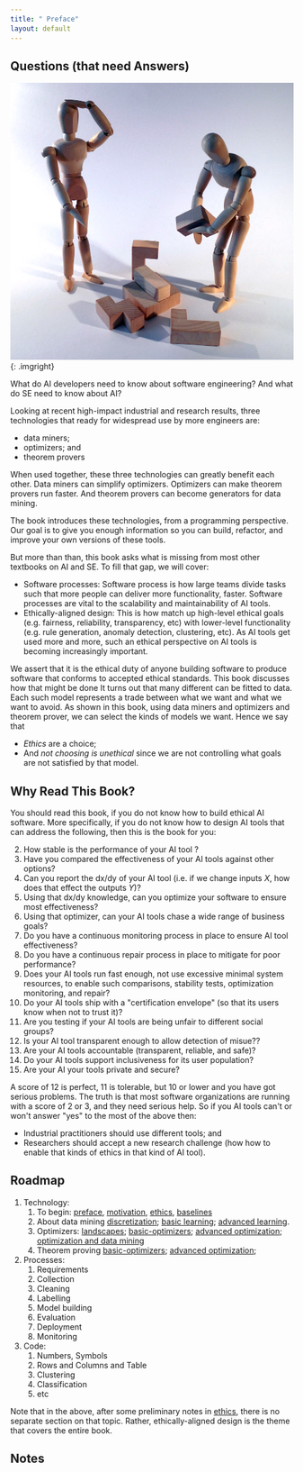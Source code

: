 ```yaml
---
title: " Preface"
layout: default
---
```



## Questions (that need Answers)

![](img/questions.png){: .imgright}

What do AI developers need to know about software engineering? And what do SE need to know about AI?

Looking at recent high-impact industrial and  research results, 
three 
technologies 
that ready
for widespread use by more engineers are:

- data miners;
- optimizers; and 
- theorem provers 

When used together, these three technologies can greatly benefit each other.
Data miners can simplify optimizers. Optimizers can make theorem provers run faster.
And theorem provers can become generators for data mining.

The book introduces these technologies, from a programming perspective.
Our goal is to give you enough information so you can build, refactor, and improve  your own versions of these tools.

But more than than,
this book asks what is missing from most other textbooks on AI and SE.
To fill that gap,  we will cover:

- Software processes:
Software process is how large teams divide tasks such that more people can deliver more functionality, faster.
Software processes are vital to the scalability and maintainability of AI tools.
- Ethically-aligned design:
This is how match up high-level ethical goals (e.g. fairness, reliability, transparency, etc)  with
lower-level functionality (e.g. rule generation, anomaly detection, clustering, etc). 
As AI tools get used more and more,
such an ethical perspective on AI tools is becoming increasingly  important.

We assert that it is the ethical duty of anyone building
software   to produce software that conforms to accepted ethical standards.
This book discusses how that might be done
It turns out that many different can be fitted to data.
Each such model represents a trade between what we want and what we want to avoid.
As shown in this book,
using data miners and optimizers and theorem prover, we can select the kinds of models we want.
Hence we say that

- _Ethics_ are a choice;
- And
_not choosing is unethical_
since we are not
controlling 
what goals are not satisfied by that model.  

## Why Read This Book?

You should read this book, if you do not know how to build ethical AI software.
More specifically, if you do not know how to design AI tools
that can address the following, then this is the book for you:


2. How stable is the performance of your AI tool ?
1. Have you compared the effectiveness of your AI tools against other options?
3. Can you report the dx/dy of your AI tool (i.e. if we change inputs _X_,
   how does that effect the outputs _Y_)?
3. Using that dx/dy knowledge, can you optimize your software to ensure most effectiveness?
4. Using that optimizer, can your AI tools chase a wide range of business goals?
4. Do you have a continuous monitoring process in place to ensure AI tool effectiveness?
5. Do you have a continuous repair process in place to mitigate for poor performance?
6. Does your AI tools  run
  fast enough, not use excessive minimal system resources, to enable such comparisons, stability
tests, optimization
  monitoring, and repair?
7. Do your AI tools ship with a "certification envelope" (so that its users
   know when not to trust it)?
8. Are you testing if your AI tools are  being unfair to different social groups?
9. Is your AI tool transparent enough to allow detection of misue??
10. Are your AI tools  accountable (transparent, reliable, and safe)?
11. Do your AI tools  support inclusiveness for its user population?
12. Are your AI  your tools private and secure?


A score of 12 is perfect, 11 is tolerable, but 10 or lower and you
have got serious problems. The truth is that most software organizations 
are running with a score of 2 or 3, and they need serious help.
So if you AI tools can't or won't answer "yes"
to the most of the above then:

- Industrial practitioners should use different tools; and 
- Researchers should accept  a new  research challenge (how how to enable that kinds of ethics in that kind of AI tool).
   

[^foot]: These questions are inspired by Joel Spolsky's 12 step test for the quality of a software team.  His test has 12 questions: (1) Do you use source control?; (2) Can you make a build in one step?; (3) Do you make daily builds?; (4) Do you have a bug database?; (5) Do you fix bugs before writing new code?; (6) Do you have an up-to-date schedule?; (7) Do you have a spec?; (8) Do programmers have quiet working conditions?; (9)  Do you use the best tools money can buy?; (10) Do you have testers?; (11_ Do new candidates write code during their interview?; (12) Do you do hallway usability testing?

## Roadmap


1. Technology:
   1. To begin: [preface](index), [motivation](), [ethics](), [baselines](/about-baselines)
   1. About data mining [discretization](abiut-discretization); [basic learning](about-learners); [advanced learning](about-advanced-learning).
   2. Optimizers: [landscapes](about-landscapes); 
               [basic-optimizers](about-optimizers); 
               [advanced optimization](about-advanced-optimization);   
               [optimization and data mining](about-duo)
   3. Theorem proving 
               [basic-optimizers](about-optimizers); 
               [advanced optimization](about-advanced-optimization);   
2. Processes:
   1. Requirements
   2. Collection
   3. Cleaning
   4. Labelling
   5. Model building
   6. Evaluation
   7. Deployment
   8. Monitoring 
3. Code:
    1. Numbers, Symbols
    2. Rows and Columns and Table
    3. Clustering
    4. Classification
    5. etc

Note that in the above, after some preliminary notes in [ethics](), there is no separate section on that topic. Rather,
ethically-aligned design is the theme that covers the entire book.

## Notes
